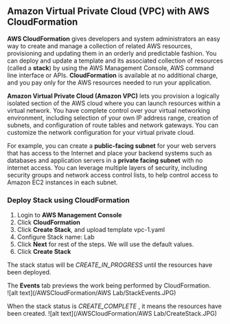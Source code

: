 ## Amazon Virtual Private Cloud (VPC) with AWS CloudFormation
**AWS CloudFormation** gives developers and system administrators an easy way to create and manage a collection of related AWS resources, provisioning and updating them in an orderly and predictable fashion.
You can deploy and update a template and its associated collection of resources (called a **stack**) by using the AWS Management Console, AWS command line interface or APIs. **CloudFormation** is available at no additional charge, and you pay only for the AWS resources needed to run your application.

**Amazon Virtual Private Cloud (Amazon VPC)** lets you provision a logically isolated section of the AWS cloud where you can launch resources within a virtual network. You have complete control over your virtual networking environment, including selection of your own IP address range, creation of subnets, and configuration of route tables and network gateways.
You can customize the network configuration for your virtual private cloud.

For example, you can create a **public-facing subnet** for your web servers that has access to the Internet and place your backend systems such as databases and application servers in a **private facing subnet** with no internet access. You can leverage multiple layers of security, including security groups and network access control lists, to help control access to Amazon EC2 instances in each subnet.  
### Deploy Stack using CloudFormation
1.	Login to **AWS Management Console**
2.	Click **CloudFormation**
3.	Click **Create Stack**,  and upload template vpc-1.yaml
4. Configure
  Stack name: Lab
5. Click **Next** for rest of the steps. We will use the default values.
6. Click **Create Stack**

The stack status will be *CREATE_IN_PROGRESS* until the resources have been deployed.

The **Events** tab previews the work being performed by CloudFormation.  
![alt text](/AWSCloudFormation/AWS Lab/StackEvents.JPG)

When the stack status is *CREATE_COMPLETE* , it means the resources have been created.
![alt text](/AWSCloudFormation/AWS Lab/CreateStack.JPG)
